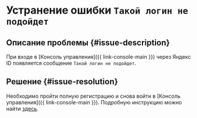 # Устранение ошибки `Такой логин не подойдет`


## Описание проблемы {#issue-description}

При входе в [Консоль управления]({{ link-console-main }}) через Яндекс ID появляется сообщение `Такой логин не подойдет`.

## Решение {#issue-resolution}

Необходимо пройти полную регистрацию и снова войти в [Консоль управления]({{ link-console-main }}). Подробную инструкцию можно найти [здесь](https://yandex.ru/support/id/authorization/lite.html#lite__login-yandex).